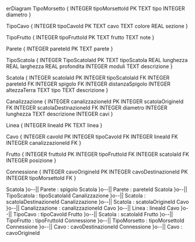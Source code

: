 erDiagram
 TipoMorsetto {
  INTEGER tipoMorsettoId PK
  TEXT tipo
  INTEGER diametro
 }

 TipoCavo {
  INTEGER tipoCavoId PK
  TEXT cavo
  TEXT colore
  REAL sezione
 }

 TipoFrutto {
  INTEGER tipoFruttoId PK
  TEXT frutto
  TEXT note
 }

 Parete {
  INTEGER pareteId PK
  TEXT parete
 }

 TipoScatola {
  INTEGER TipoScatolaId PK
  TEXT tipoScatola
  REAL lunghezza
  REAL larghezza
  REAL profondita
  INTEGER moduli
  TEXT descrizione
 }

 Scatola {
  INTEGER scatolaId PK
  INTEGER tipoScatolaId FK
  INTEGER pareteId FK
  INTEGER spigolo FK
  INTEGER distanzaSpigolo
  INTEGER altezzaTerra
  TEXT tipo
  TEXT descrizione
 }

 Canalizzazione {
  INTEGER canalizzazioneId PK
  INTEGER scatolaOrigineId FK
  INTEGER scatolaDestinazioneId FK
  INTEGER diametro
  INTEGER lunghezza
  TEXT descrizione
  INTEGER cavi
 }

 Linea {
  INTEGER lineaId PK
  TEXT linea
 }

 Cavo {
  INTEGER cavoId PK
  INTEGER tipoCavoId FK
  INTEGER lineaId FK
  INTEGER canalizzazioneId FK
 }

 Frutto {
  INTEGER fruttoId PK
  INTEGER tipoFruttoId FK
  INTEGER scatolaId FK
  INTEGER posizione
 }

 Connessione {
  INTEGER cavoOrigineId PK
  INTEGER cavoDestinazioneId PK
  INTEGER tipoMorsettoId FK
 }

 Scatola }o--|| Parete : spigolo
 Scatola }o--|| Parete : pareteId
 Scatola }o--|| TipoScatola : tipoScatolaId
 Canalizzazione }o--|| Scatola : scatolaDestinazioneId
 Canalizzazione }o--|| Scatola : scatolaOrigineId
 Cavo }o--|| Canalizzazione : canalizzazioneId
 Cavo }o--|| Linea : lineaId
 Cavo }o--|| TipoCavo : tipoCavoId
 Frutto }o--|| Scatola : scatolaId
 Frutto }o--|| TipoFrutto : tipoFruttoId
 Connessione }o--|| TipoMorsetto : tipoMorsettoId
 Connessione }o--|| Cavo : cavoDestinazioneId
 Connessione }o--|| Cavo : cavoOrigineId

